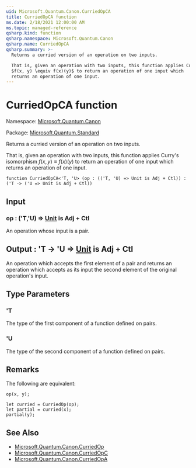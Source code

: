```yaml
---
uid: Microsoft.Quantum.Canon.CurriedOpCA
title: CurriedOpCA function
ms.date: 2/18/2021 12:00:00 AM
ms.topic: managed-reference
qsharp.kind: function
qsharp.namespace: Microsoft.Quantum.Canon
qsharp.name: CurriedOpCA
qsharp.summary: >-
  Returns a curried version of an operation on two inputs.

  That is, given an operation with two inputs, this function applies Curry's isomorphism
  $f(x, y) \equiv f(x)(y)$ to return an operation of one input which
  returns an operation of one input.
---
```


# CurriedOpCA function

Namespace: [Microsoft.Quantum.Canon](xref:Microsoft.Quantum.Canon)

Package: [Microsoft.Quantum.Standard](https://nuget.org/packages/Microsoft.Quantum.Standard)


Returns a curried version of an operation on two inputs.That is, given an operation with two inputs, this function applies Curry's isomorphism$f(x, y) \equiv f(x)(y)$ to return an operation of one input whichreturns an operation of one input.

```qsharp
function CurriedOpCA<'T, 'U> (op : (('T, 'U) => Unit is Adj + Ctl)) : ('T -> ('U => Unit is Adj + Ctl))
```


## Input

### op : ('T,'U) => [Unit](xref:microsoft.quantum.lang-ref.unit)  is Adj + Ctl

An operation whose input is a pair.



## Output : 'T -> 'U => [Unit](xref:microsoft.quantum.lang-ref.unit)  is Adj + Ctl

An operation which accepts the first element of a pair and returnsan operation which accepts as its input the second element of theoriginal operation's input.

## Type Parameters

### 'T

The type of the first component of a function defined on pairs.
### 'U

The type of the second component of a function defined on pairs.

## Remarks

The following are equivalent:```qsharpop(x, y);let curried = CurriedOp(op);let partial = curried(x);partial(y);```

## See Also

- [Microsoft.Quantum.Canon.CurriedOp](xref:Microsoft.Quantum.Canon.CurriedOp)
- [Microsoft.Quantum.Canon.CurriedOpC](xref:Microsoft.Quantum.Canon.CurriedOpC)
- [Microsoft.Quantum.Canon.CurriedOpA](xref:Microsoft.Quantum.Canon.CurriedOpA)